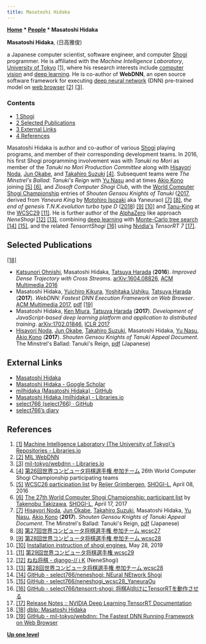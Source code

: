 ```yaml
---
title: Masatoshi Hidaka
---
```

**[Home](Home "Home") \* [People](People "People") \* Masatoshi Hidaka**


**Masatoshi Hidaka**, (日高雅俊)  

a Japanese computer scientist, software engineer, and computer [Shogi](Shogi "Shogi") programmer. He is affiliated with the *Machine Intelligence Laboratory*, [University of Tokyo](https://en.wikipedia.org/wiki/University_of_Tokyo) <a id="cite-note-1" href="#cite-ref-1">[1]</a>, where his research interests include [computer vision](https://en.wikipedia.org/wiki/Computer_vision) and [deep learning](Deep_Learning "Deep Learning").
He is co-author of **WebDNN**, an open source software framework for executing [deep neural network](Neural_Networks#Deep "Neural Networks") (DNN) pre-trained model on [web browser](https://en.wikipedia.org/wiki/Web_browser) <a id="cite-note-2" href="#cite-ref-2">[2]</a> <a id="cite-note-3" href="#cite-ref-3">[3]</a>.



### Contents


* [1 Shogi](#shogi)
* [2 Selected Publications](#selected-publications)
* [3 External Links](#external-links)
* [4 References](#references)






Masatoshi Hidaka is author and co-author of various [Shogi](Shogi "Shogi") playing programs, and member of their corresponding development teams.
In 2016, his first Shogi programming involvement was with *Tanuki no Mori* as member of the *Tanuki no Mori Production Committee* along with [Hisayori Noda](Hisayori_Noda "Hisayori Noda"), [Jun Okabe](Jun_Okabe "Jun Okabe"), and [Takahiro Suzuki](index.php?title=Takahiro_Suzuki&action=edit&redlink=1 "Takahiro Suzuki (page does not exist)") <a id="cite-note-4" href="#cite-ref-4">[4]</a>.
Subsequent teams were *The Minstrel's Ballad: Tanuki's Reign* with [Yu Nasu](Yu_Nasu "Yu Nasu") and at times [Akio Kono](index.php?title=Akio_Kono&action=edit&redlink=1 "Akio Kono (page does not exist)") joining
<a id="cite-note-5" href="#cite-ref-5">[5]</a>
<a id="cite-note-6" href="#cite-ref-6">[6]</a>,
and *Ziosoft Computer Shogi Club*, with the [World Computer Shogi Championship](World_Computer_Shogi_Championship "World Computer Shogi Championship") entries of *Shouten Gensou Knights of Tanuki* ([2017](index.php?title=WCSC27&action=edit&redlink=1 "WCSC27 (page does not exist)"), derived from *Yaneura King* by [Motohiro Isozaki](Motohiro_Isozaki "Motohiro Isozaki") aka Yaneurao) 
<a id="cite-note-7" href="#cite-ref-7">[7]</a>
<a id="cite-note-8" href="#cite-ref-8">[8]</a>, 
*the end of genesis T.N.K.evolution turbo type D* ([2018](index.php?title=WCSC28&action=edit&redlink=1 "WCSC28 (page does not exist)")) <a id="cite-note-9" href="#cite-ref-9">[9]</a>
<a id="cite-note-10" href="#cite-ref-10">[10]</a>
and [Tanu-King](index.php?title=Tanu-King&action=edit&redlink=1 "Tanu-King (page does not exist)") at the [WCSC29](index.php?title=WCSC29&action=edit&redlink=1 "WCSC29 (page does not exist)") <a id="cite-note-11" href="#cite-ref-11">[11]</a>. 
He is further author of the [AlphaZero](AlphaZero "AlphaZero") like approach *NeneShogi* <a id="cite-note-12" href="#cite-ref-12">[12]</a> <a id="cite-note-13" href="#cite-ref-13">[13]</a>,
combining [deep learning](Deep_Learning "Deep Learning") with [Monte-Carlo tree search](Monte-Carlo_Tree_Search "Monte-Carlo Tree Search") <a id="cite-note-14" href="#cite-ref-14">[14]</a> <a id="cite-note-15" href="#cite-ref-15">[15]</a>,
and the related *TensorrtShogi* <a id="cite-note-16" href="#cite-ref-16">[16]</a> using [Nvidia's](Nvidia "Nvidia") *TensorRT 7* <a id="cite-note-17" href="#cite-ref-17">[17]</a>.



## Selected Publications


<a id="cite-note-18" href="#cite-ref-18">[18]</a>



* [Katsunori Ohnishi](https://dblp.org/pers/hd/o/Ohnishi:Katsunori), Masatoshi Hidaka, [Tatsuya Harada](https://dblp.org/pers/hd/h/Harada:Tatsuya) (**2016**). *Improved Dense Trajectory with Cross Streams*. [arXiv:1604.08826](https://arxiv.org/abs/1604.08826), [ACM Multimedia 2016](https://dblp.org/db/conf/mm/mm2016.html)
* Masatoshi Hidaka, [Yuichiro Kikura](https://dblp.org/pers/hd/k/Kikura:Yuichiro), [Yoshitaka Ushiku](https://dblp.org/pers/hd/u/Ushiku:Yoshitaka), [Tatsuya Harada](https://dblp.org/pers/hd/h/Harada:Tatsuya) (**2017**). *WebDNN: Fastest DNN Execution Framework on Web Browser*. [ACM Multimedia 2017](https://dblp.org/db/conf/mm/mm2017.html), [pdf](https://www.mi.t.u-tokyo.ac.jp/assets/publication/webdnn.pdf) <a id="cite-note-19" href="#cite-ref-19">[19]</a>
* Masatoshi Hidaka, [Ken Miura](https://dblp.org/pers/hd/m/Miura:Ken), [Tatsuya Harada](https://dblp.org/pers/hd/h/Harada:Tatsuya) (**2017**). *Development of JavaScript-based deep learning platform and application to distributed training*. [arXiv:1702.01846](https://arxiv.org/abs/1702.01846), [ICLR 2017](https://dblp.org/db/conf/iclr/iclr2017w.html)
* [Hisayori Noda](Hisayori_Noda "Hisayori Noda"), [Jun Okabe](Jun_Okabe "Jun Okabe"), [Takahiro Suzuki](index.php?title=Takahiro_Suzuki&action=edit&redlink=1 "Takahiro Suzuki (page does not exist)"), Masatoshi Hidaka, [Yu Nasu](Yu_Nasu "Yu Nasu"), [Akio Kono](index.php?title=Akio_Kono&action=edit&redlink=1 "Akio Kono (page does not exist)") (**2017**). *Shouten Gensou Knights of Tanuki Appeal Document*. The Minstrel's Ballad: Tanuki's Reign, [pdf](http://www2.computer-shogi.org/wcsc27/appeal/tanuki-/appeal.pdf) (Japanese)


## External Links


* [Masatoshi Hidaka](https://milhidaka.github.io/index_en.html)
* [Masatoshi Hidaka‬ - ‪Google Scholar‬](https://scholar.google.co.jp/citations?user=sRJNi0wAAAAJ&hl=en)
* [milhidaka (Masatoshi Hidaka) · GitHub](https://github.com/milhidaka)
* [Masatoshi Hidaka (milhidaka) - Libraries.io](https://libraries.io/github/milhidaka)
* [select766 (select766) · GitHub](https://github.com/select766)
* [select766’s diary](https://select766.hatenablog.com/)


## References


1. <a id="cite-ref-1" href="#cite-note-1">[1]</a> [Machine Intelligence Laboratory (The University of Tokyo)'s Repositories - Libraries.io](https://libraries.io/github/mil-tokyo/repositories)
2. <a id="cite-ref-2" href="#cite-note-2">[2]</a> [MIL WebDNN](https://mil-tokyo.github.io/webdnn/)
3. <a id="cite-ref-3" href="#cite-note-3">[3]</a> [mil-tokyo/webdnn - Libraries.io](https://libraries.io/github/mil-tokyo/webdnn)
4. <a id="cite-ref-4" href="#cite-note-4">[4]</a> [第26回世界コンピュータ将棋選手権 参加チーム](http://www2.computer-shogi.org/wcsc26/team.html) 26th World Computer Shogi Championship participating teams
5. <a id="cite-ref-5" href="#cite-note-5">[5]</a> [WCSC26 participation list](https://groups.google.com/d/msg/shogi-l/-fO7GP6Zzww/8pG4UYeNAAAJ) by [Reijer Grimbergen](Reijer_Grimbergen "Reijer Grimbergen"), [SHOGI-L](Computer_Chess_Forums "Computer Chess Forums"), April 08, 2016
6. <a id="cite-ref-6" href="#cite-note-6">[6]</a> [The 27th World Computer Shogi Championship: participant list](https://groups.google.com/d/msg/shogi-l/v-tznD0IQe0/37KYlSYtAgAJ) by [Takenobu Takizawa](Takenobu_Takizawa "Takenobu Takizawa"), [SHOGI-L](Computer_Chess_Forums "Computer Chess Forums"), April 17, 2017
7. <a id="cite-ref-7" href="#cite-note-7">[7]</a> [Hisayori Noda](Hisayori_Noda "Hisayori Noda"), [Jun Okabe](Jun_Okabe "Jun Okabe"), [Takahiro Suzuki](index.php?title=Takahiro_Suzuki&action=edit&redlink=1 "Takahiro Suzuki (page does not exist)"), Masatoshi Hidaka, [Yu Nasu](Yu_Nasu "Yu Nasu"), [Akio Kono](index.php?title=Akio_Kono&action=edit&redlink=1 "Akio Kono (page does not exist)") (**2017**). *Shouten Gensou Knights of Tanuki Appeal Document*. The Minstrel's Ballad: Tanuki's Reign, [pdf](http://www2.computer-shogi.org/wcsc27/appeal/tanuki-/appeal.pdf) (Japanese)
8. <a id="cite-ref-8" href="#cite-note-8">[8]</a> [第27回世界コンピュータ将棋選手権 参加チーム wcsc27](http://www2.computer-shogi.org/wcsc27/team.html)
9. <a id="cite-ref-9" href="#cite-note-9">[9]</a> [第28回世界コンピュータ将棋選手権 参加チーム wcsc28](https://www.apply.computer-shogi.org/wcsc28/team.html)
10. <a id="cite-ref-10" href="#cite-note-10">[10]</a> [Installation instruction of shogi engines](https://www.uuunuuun.com/single-post/2019/05/28/Installation-instruction-of-shogi-engines-v2019-May), May 28, 2019
11. <a id="cite-ref-11" href="#cite-note-11">[11]</a> [第29回世界コンピュータ将棋選手権 wcsc29](http://www2.computer-shogi.org/wcsc29/)
12. <a id="cite-ref-12" href="#cite-note-12">[12]</a> [ねね将棋 - django-\/\/ i K](https://www.qhapaq.org/shogi/shogiwiki/softs/neneshogi/) (NeneShogi)
13. <a id="cite-ref-13" href="#cite-note-13">[13]</a> [第28回世界コンピュータ将棋選手権 参加チーム wcsc28](https://www.apply.computer-shogi.org/wcsc28/team.html)
14. <a id="cite-ref-14" href="#cite-note-14">[14]</a> [GitHub - select766/neneshogi: NEural NEtwork Shogi](https://github.com/select766/neneshogi)
15. <a id="cite-ref-15" href="#cite-note-15">[15]</a> [GitHub - select766/neneshogi\_wcsc28\_YaneuraOu](https://github.com/select766/neneshogi_wcsc28_YaneuraOu)
16. <a id="cite-ref-16" href="#cite-note-16">[16]</a> [GitHub - select766/tensorrt-shogi: 将棋AI向けにTensorRTを動作させる](https://github.com/select766/tensorrt-shogi)
17. <a id="cite-ref-17" href="#cite-note-17">[17]</a> [Release Notes :: NVIDIA Deep Learning TensorRT Documentation](https://docs.nvidia.com/deeplearning/tensorrt/release-notes/tensorrt-7.html)
18. <a id="cite-ref-18" href="#cite-note-18">[18]</a> [dblp: Masatoshi Hidaka](https://dblp.org/pers/h/Hidaka:Masatoshi.html)
19. <a id="cite-ref-19" href="#cite-note-19">[19]</a> [GitHub - mil-tokyo/webdnn: The Fastest DNN Running Framework on Web Browser](https://github.com/mil-tokyo/webdnn)

**[Up one level](People "People")**







 
